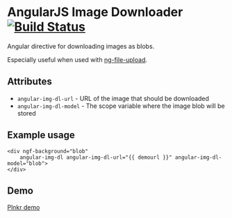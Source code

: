 # AngularJS Image Downloader[![Build Status](https://travis-ci.org/alexandernst/angular-img-dl.svg?branch=master)](https://travis-ci.org/alexandernst/angular-img-dl)
Angular directive for downloading images as blobs.

Especially useful when used with [ng-file-upload](https://github.com/danialfarid/ng-file-upload).

## Attributes

* `angular-img-dl-url` - URL of the image that should be downloaded
* `angular-img-dl-model` - The scope variable where the image blob will be stored

## Example usage

    <div ngf-background="blob"
        angular-img-dl angular-img-dl-url="{{ demourl }}" angular-img-dl-model="blob">
    </div>

## Demo

[Plnkr demo](http://plnkr.co/edit/53Dum3gQfKDUu8xkPsNq?p=preview)
